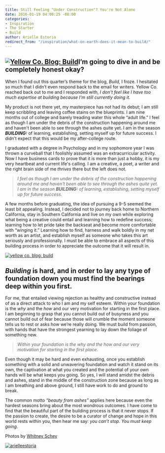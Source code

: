 ```yaml
---
title: Still Feeling "Under Construction"? You're Not Alone
date: 2016-01-19 04:00:25 -08:00
categories:
- Inspiration
- The Starter
- Build
author: Arielle Estoria
redirect_from: "/inspiration/what-on-earth-does-it-mean-to-build/"
---
```


## [![Yellow Co. Blog: Build](https://yellow-blog-images.imgix.net/2016/01/metzDARLING-26.jpg)](https://yellow-blog-images.imgix.net/2016/01/metzDARLING-26.jpg)I’m going to dive in and be completely honest okay?

When I found out this quarter’s theme for the blog, _Build,_ I froze. I hesitated so much that I didn’t even respond back to the email for writers. Yellow Co. reached back out to me and I responded with, _I don't feel like I have too much expertise at building because I’m still currently doing it._

My product is not there yet, my masterpiece has not had its debut; I am still keep scribbling and leaving coffee stains on the blueprints. I am nine months out of college and barely treading water this whole “adult life.” I feel as though I am under the debris of the construction happening around me and haven't been able to see through the ashes quite yet. I am in the season _**BUILDING:**_ of learning, establishing, setting myself up for future success. I didn’t expect that this would be my after-college route.

I graduated with a degree in Psychology and in my sophomore year I was thrown a curveball that I foolishly assumed was an extracurricular activity. Now I have business cards to prove that it is more than just a hobby, it is my very heartbeat and current life's calling. I am a creative, a poet, a writer and the right brain side of me _thrives_ there but the left does not.

> _I feel as though I am under the debris of the construction happening around me and haven't been able to see through the ashes quite yet. I am in the season **BUILDING:** of learning, establishing, setting myself up for future success._

A few months before graduating, the idea of pursuing a 9-5 seemed the least bit appealing. Instead, I decided not to journey back home to Northern California, stay in Southern California and live on my own while exploring what being a creative could entail and learning how to redefine success; learning how to let pride take the backseat and become more comfortable with “winging it.” Learning how to find, harness and walk boldly in my net worth as an artist, and establish myself as someone who takes this art seriously and professionally. I must be able to embrace all aspects of this building process in order to appreciate the outcome that it will result in.

[![yellow co. blog: build](https://yellow-blog-images.imgix.net/2016/01/metzDARLING-12.jpg)](https://yellow-blog-images.imgix.net/2016/01/metzDARLING-12.jpg)

## **_Building_** is hard, and in order to lay any type of foundation down you must find the bearings deep within you first.

For me, that entailed viewing rejection as healthy and constructive instead of as a direct attack to who I am and my self esteem. Within your foundation is the _why_ and the _how_ and our very motivation for starting in the first place. I am beginning to grasp that you cannot build out of busyness and you cannot build out of fear because those will crumble the moment someone tells us to rest or asks how we’re really doing. We must build from passion, with hands that have the strongest yearning to lay down the foliage of something new.

> _Within your foundation is the why and the how and our very motivation for starting in the first place._

Even though it may be hard and even exhausting, once you establish something with a solid and unwavering foundation and watch it stand on its own, the captivation at what you created and the potential of your own hands will be what keeps you going. So yes, I will stand amidst the debris and ashes, stand in the middle of the construction zone because as long as I am breathing and above ground, I still have work to do and ground to break.

The common motto _“beauty from ashes”_ applies here because even the hardest seasons bring about the most wondrous outcomes. I have come to find that the beautiful part of the building process is that it never stops. If the passion to create, the desire to be a curator of change and hope in this world rests within you, then hear me say: _you can’t stop. You must keep going_.

Photos by [Whitney Schey](http://whitneydarling.com/blog/)

[![arielleestoria](https://yellow-blog-images.imgix.net/2016/01/arielleestoria.jpg)](http://arielleestoria.com/)
